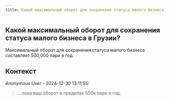 ```yaml
---
title: Какой максимальный оборот для сохранения статуса малого бизнеса в Грузии?
---
```


## Какой максимальный оборот для сохранения статуса малого бизнеса в Грузии?

Максимальный оборот для сохранения статуса малого бизнеса составляет 500,000 лари в год.

## Контекст

_Anonymous User_ - 2024-12-30 13:11:55:

> ...пока ваш оборот в пределах 500к лари в год.
